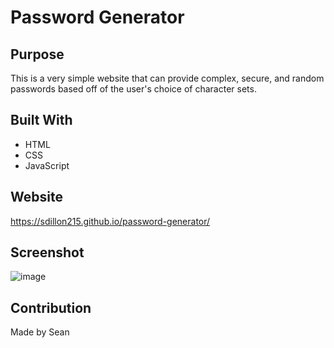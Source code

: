 # Password Generator

## Purpose
This is a very simple website that can provide complex, secure, and random passwords based off of the user's choice of character sets.

## Built With
* HTML
* CSS
* JavaScript

## Website
https://sdillon215.github.io/password-generator/

## Screenshot
![image](https://user-images.githubusercontent.com/68351446/123524328-4e21e680-d67e-11eb-94dd-4c6e2e159635.png)

## Contribution
Made by Sean